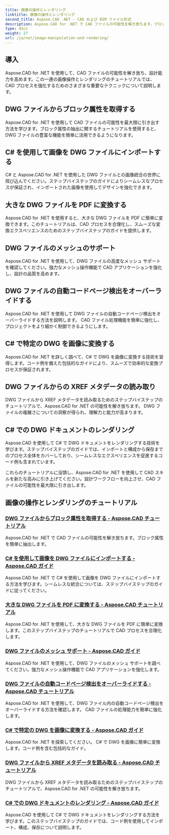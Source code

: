 ```yaml
---
title: 画像の操作とレンダリング
linktitle: 画像の操作とレンダリング
second_title: Aspose.CAD .NET - CAD および BIM ファイル形式
description: Aspose.CAD for .NET で CAD ファイルの可能性を解き放ちます。ブロック属性の抽出、イメージのインポート、DWG から PDF への変換、メッシュのサポートなどを簡単に学習できます。
type: docs
weight: 27
url: /ja/net/image-manipulation-and-rendering/
---
```


## 導入

Aspose.CAD for .NET を使用して、CAD ファイルの可能性を解き放ち、設計能力を高めます。この一連の画像操作とレンダリングのチュートリアルでは、CAD プロセスを強化するためのさまざまな重要なテクニックについて説明します。

 ## DWG ファイルからブロック属性を取得する 
Aspose.CAD for .NET を使用して CAD ファイルの可能性を最大限に引き出す方法を学びます。ブロック属性の抽出に関するチュートリアルを使用すると、DWG ファイルの豊富な機能を簡単に活用できるようになります。

 ## C# を使用して画像を DWG ファイルにインポートする 
C# と Aspose.CAD for .NET を使用した DWG ファイルとの画像統合の世界に飛び込んでください。ステップバイステップのガイドによりシームレスなプロセスが保証され、インポートされた画像を使用してデザインを強化できます。

 ## 大きな DWG ファイルを PDF に変換する 
Aspose.CAD for .NET を使用すると、大きな DWG ファイルを PDF に簡単に変換できます。このチュートリアルは、CAD プロセスを合理化し、スムーズな変換エクスペリエンスのためのステップバイステップのガイドを提供します。

 ## DWG ファイルのメッシュのサポート 
Aspose.CAD for .NET を使用して、DWG ファイルの高度なメッシュ サポートを確認してください。強力なメッシュ操作機能で CAD アプリケーションを強化し、設計の品質を高めます。

 ## DWG ファイルの自動コードページ検出をオーバーライドする 
Aspose.CAD for .NET を使用して DWG ファイルの自動コードページ検出をオーバーライドする方法を説明します。 CAD ファイル処理機能を簡単に強化し、プロジェクトをより細かく制御できるようにします。

 ## C# で特定の DWG を画像に変換する 
Aspose.CAD for .NET を詳しく調べて、C# で DWG を画像に変換する技術を習得します。コード例を備えた包括的なガイドにより、スムーズで効率的な変換プロセスが保証されます。

 ## DWG ファイルからの XREF メタデータの読み取り 
DWG ファイルから XREF メタデータを読み取るためのステップバイステップのチュートリアルで、Aspose.CAD for .NET の可能性を解き放ちます。 DWG ファイルの複雑さについての洞察が得られ、理解力と能力が高まります。

 ## C# での DWG ドキュメントのレンダリング 
Aspose.CAD を使用して C# で DWG ドキュメントをレンダリングする技術を学びます。ステップバイステップのガイドでは、インポートと構成から保存までのプロセス全体をカバーしており、シームレスなエクスペリエンスを促進するコード例も含まれています。

これらのチュートリアルに没頭し、Aspose.CAD for .NET を使用して CAD スキルを新たな高みに引き上げてください。設計ワークフローを向上させ、CAD ファイルの可能性を最大限に引き出します。
## 画像の操作とレンダリングのチュートリアル
### [DWG ファイルからブロック属性を取得する - Aspose.CAD チュートリアル](./getting-block-attributes-from-dwg/)
Aspose.CAD for .NET で CAD ファイルの可能性を解き放ちます。ブロック属性を簡単に抽出します。
### [C# を使用して画像を DWG ファイルにインポートする - Aspose.CAD ガイド](./importing-images-into-dwg/)
Aspose.CAD for .NET で C# を使用して画像を DWG ファイルにインポートする方法を学びます。シームレスな統合については、ステップバイステップのガイドに従ってください。
### [大きな DWG ファイルを PDF に変換する - Aspose.CAD チュートリアル](./converting-large-dwg-files-to-pdf/)
Aspose.CAD for .NET を使用して、大きな DWG ファイルを PDF に簡単に変換します。このステップバイステップのチュートリアルで CAD プロセスを合理化します。
### [DWG ファイルのメッシュ サポート - Aspose.CAD ガイド](./mesh-support-for-dwg/)
Aspose.CAD for .NET を使用して、DWG ファイルのメッシュ サポートを調べてください。強力なメッシュ操作機能で CAD アプリケーションを強化します。
### [DWG ファイルの自動コードページ検出をオーバーライドする - Aspose.CAD チュートリアル](./override-automatic-codepage-detection-in-dwg/)
Aspose.CAD for .NET を使用して、DWG ファイル内の自動コードページ検出をオーバーライドする方法を確認します。 CAD ファイルの処理能力を簡単に強化します。
### [C# で特定の DWG を画像に変換する - Aspose.CAD ガイド](./converting-particular-dwg-to-image/)
Aspose.CAD for .NET を探索してください。 C# で DWG を画像に簡単に変換します。コード例を含む包括的なガイド。
### [DWG ファイルから XREF メタデータを読み取る - Aspose.CAD チュートリアル](./reading-xref-metadata-from-dwg/)
DWG ファイルから XREF メタデータを読み取るためのステップバイステップのチュートリアルで、Aspose.CAD for .NET の可能性を解き放ちます。
### [C# での DWG ドキュメントのレンダリング - Aspose.CAD ガイド](./rendering-dwg-documents/)
Aspose.CAD を使用して C# で DWG ドキュメントをレンダリングする方法を学びます。このステップバイステップのガイドでは、コード例を使用してインポート、構成、保存について説明します。